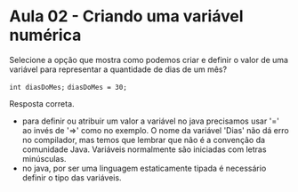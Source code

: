 # Aula 02 - Criando uma variável numérica

Selecione a opção que mostra como podemos criar e definir o valor de uma variável para representar a quantidade de dias de um mês?

`int diasDoMes;`
`diasDoMes = 30;`

Resposta correta.

- para definir ou atribuir um valor a variável no java precisamos usar '=' ao invés de '=>' como no exemplo. O nome da variável 'Dias' não dá erro no compilador, mas temos que lembrar que não é a convenção da comunidade Java. Variáveis normalmente são iniciadas com letras minúsculas.
- no java, por ser uma linguagem estaticamente tipada é necessário definir o tipo das variáveis.